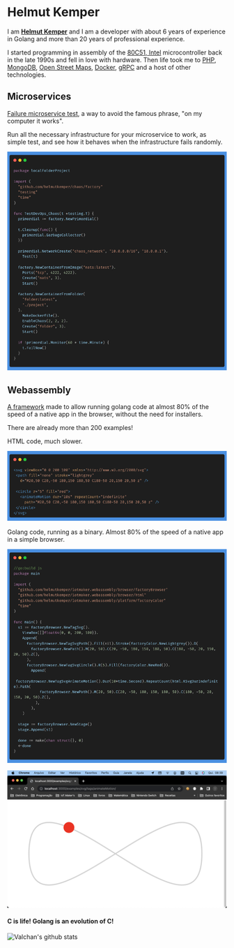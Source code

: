 # Helmut Kemper

I am [**Helmut Kemper**](https://www.linkedin.com/in/helmut-kemper-93a5441b/) and I am a developer with about 6 years of experience in Golang and more than 20 years of professional experience.

I started programming in assembly of the [80C51, Intel](https://www.nxp.com/docs/en/data-sheet/8XC51_8XC52.pdf) microcontroller back in the late 1990s and fell in love with hardware. Then life took me to [PHP](https://www.php.net/), [MongoDB](https://www.mongodb.com/), [Open Street Maps](https://www.openstreetmap.org/), [Docker](https://www.docker.com/), [gRPC](https://grpc.io/) and a host of other technologies.

## Microservices

[Failure microservice test](https://github.com/helmutkemper/chaos), a way to avoid the famous phrase, "on my computer it works".

Run all the necessary infrastructure for your microservice to work, as simple test, and see how it behaves when the infrastructure fails randomly.

![basic example](./images/example.png)

## Webassembly

[A framework](https://github.com/helmutkemper/webassembly) made to allow running golang code at almost 80% of the speed of a native app in the browser, without the need for installers.

There are already more than 200 examples!

HTML code, much slower.

![html code](./images/html2.png)

Golang code, running as a binary. Almost 80% of the speed of a native app in a simple browser.

![webassembly](./images/webassembly.png)

![result](./images/screen2.png)


#### **C** is life! **Golang** is an evolution of **C**!

![Valchan's github stats](https://github-readme-stats.vercel.app/api?username=helmutkemper&show_icons=true)
















